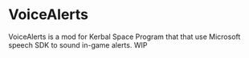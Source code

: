 # VoiceAlerts

VoiceAlerts is a mod for Kerbal Space Program that that use Microsoft speech SDK to sound in-game alerts. WIP

